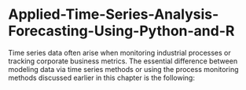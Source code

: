 # Applied-Time-Series-Analysis-Forecasting-Using-Python-and-R
Time series data often arise when monitoring industrial processes or tracking corporate business metrics. The essential difference between modeling data via time series methods or using the process monitoring methods discussed earlier in this chapter is the following: 
